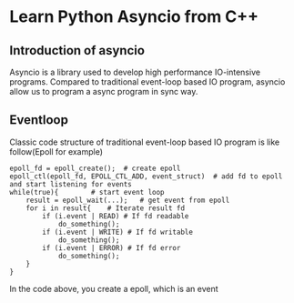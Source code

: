 # Learn Python Asyncio from C++
## Introduction of asyncio
Asyncio is a library used to develop high performance IO-intensive programs. Compared to traditional event-loop based IO program, asyncio allow us to program a async program in sync way.

## Eventloop
Classic code structure of traditional event-loop based IO program is like follow(Epoll for example)
```
epoll_fd = epoll_create();  # create epoll
epoll_ctl(epoll_fd, EPOLL_CTL_ADD, event_struct)  # add fd to epoll and start listening for events
while(true){        # start event loop
    result = epoll_wait(...);   # get event from epoll
    for i in result{    # Iterate result fd
        if (i.event | READ) # If fd readable
            do_something();
        if (i.event | WRITE) # If fd writable
            do_something();
        if (i.event | ERROR) # If fd error
            do_something();
    }
}
```
In the code above, you create a epoll, which is an event
